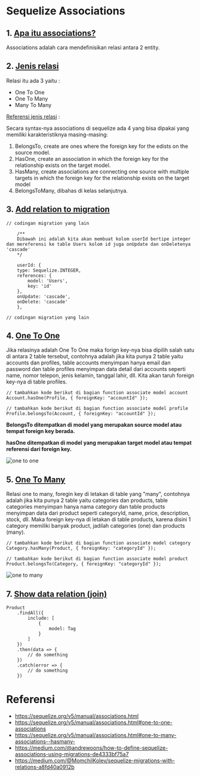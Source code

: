 # Sequelize Associations

## 1. [Apa itu associations?](https://sequelize.org/v5/manual/associations.html)

Associations adalah cara mendefinisikan relasi antara 2 entity.

## 2. [Jenis relasi](https://sequelize.org/v5/manual/associations.html)
Relasi itu ada 3 yaitu :
- One To One
- One To Many
- Many To Many

[Referensi jenis relasi](https://database.guide/the-3-types-of-relationships-in-database-design/) :

Secara syntax-nya associations di sequelize ada 4 yang bisa dipakai yang memiliki karakteristiknya masing-masing:
1. BelongsTo, create are ones where the foreign key for the edists on the source model.
2. HasOne, create an association in which the foreign key for the relationship exists on the target model.
3. HasMany, create associations are connecting one source with multiple targets in which the foreign key for the relationship exists on the target model
4. BelongsToMany, dibahas di kelas selanjutnya.

## 3. [Add relation to migration](https://sequelize.org/master/manual/migrations.html#migration-skeleton)
```
// codingan migration yang lain

    /**
    Dibawah ini adalah kita akan membuat kolom userId bertipe integer dan mereferensi ke table Users kolom id juga onUpdate dan onDeletenya 'cascade'
    */

    userId: {
    type: Sequelize.INTEGER,
    references: {
        model: 'Users',
        key: 'id'
    },
    onUpdate: 'cascade',
    onDelete: 'cascade'
    },

// codingan migration yang lain
```


## 4. [One To One](https://sequelize.org/v5/manual/associations.html#one-to-one-associations)

Jika relasinya adalah One To One maka forign key-nya bisa dipilih salah satu di antara 2 table tersebut, contohnya adalah jika kita punya 2 table yaitu accounts dan profiles, table accounts menyimpan hanya email dan password dan table profiles menyimpan data detail dari accounts seperti name, nomor telepon, jenis kelamin, tanggal lahir, dll. Kita akan taruh foreign key-nya di table profiles.
```
// tambahkan kode berikut di bagian function associate model account
Account.hasOne(Profile, { foreignKey: "accountId" });

// tambahkan kode berikut di bagian function associate model profile
Profile.belongsTo(Account, { foreignKey: "accountId" });
``` 

**BelongsTo ditempatkan di model yang merupakan source model atau tempat foreign key berada.**

**hasOne ditempatkan di model yang merupakan target model atau tempat referensi dari foreign key.**

![one to one](https://raw.githubusercontent.com/teddyKoerniadi/my-note/master/images/onetoone.jfif)

## 5. [One To Many](https://sequelize.org/v5/manual/associations.html#one-to-many-associations--hasmany-)

Relasi one to many, foregin key di letakan di table yang "many", contohnya adalah jika kita punya 2 table yaitu categories dan products, table categories menyimpan hanya nama category dan table products menyimpan data dari product seperti categoryId, name, price, description, stock, dll. Maka foreign key-nya di letakan di table products, karena disini 1 category memiliki banyak product, jadilah categories (one) dan products (many).
```
// tambahkan kode berikut di bagian function associate model category
Category.hasMany(Product, { foreignKey: "categoryId" });

// tambahkan kode berikut di bagian function associate model product
Product.belongsTo(Category, { foreignKey: "categoryId" });
``` 

![one to many](https://raw.githubusercontent.com/teddyKoerniadi/my-note/master/images/onetomany.jfif)


## 7. [Show data relation (join)](https://sequelize.org/v5/manual/querying.html#relations---associations)
```
Product
    .findAll({
        include: [
            { 
                model: Tag
            }
        ]
    })
    .then(data => {
        // do something
    })
    .catch(error => {
        // do something
    })
``` 

# Referensi 
- https://sequelize.org/v5/manual/associations.html
- https://sequelize.org/v5/manual/associations.html#one-to-one-associations
- https://sequelize.org/v5/manual/associations.html#one-to-many-associations--hasmany-
- https://medium.com/@andrewoons/how-to-define-sequelize-associations-using-migrations-de4333bf75a7
- https://medium.com/@MomchilKolev/sequelize-migrations-with-relations-a8fd40a0912b